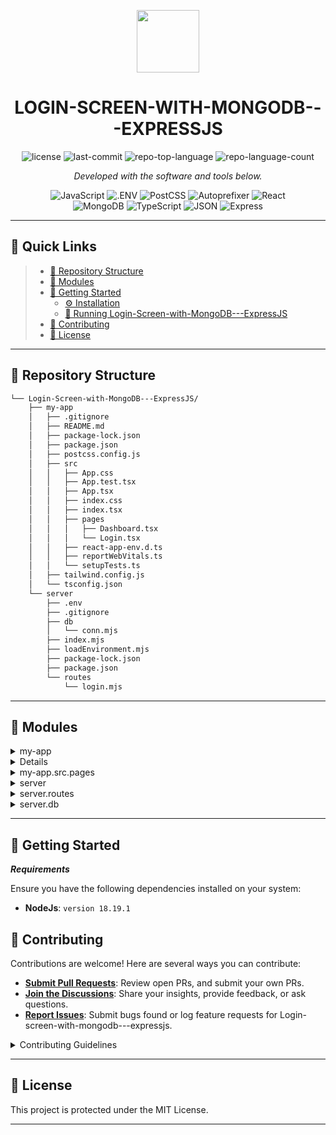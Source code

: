 <p align="center">
  <img src="https://cdn-icons-png.flaticon.com/512/6295/6295417.png" width="100" />
</p>
<p align="center">
    <h1 align="center">LOGIN-SCREEN-WITH-MONGODB---EXPRESSJS</h1>
</p>

<p align="center">
	<img src="https://img.shields.io/github/license/Arthucunha/Login-Screen-with-MongoDB---ExpressJS?style=flat&color=0080ff" alt="license">
	<img src="https://img.shields.io/github/last-commit/Arthucunha/Login-Screen-with-MongoDB---ExpressJS?style=flat&logo=git&logoColor=white&color=0080ff" alt="last-commit">
	<img src="https://img.shields.io/github/languages/top/Arthucunha/Login-Screen-with-MongoDB---ExpressJS?style=flat&color=0080ff" alt="repo-top-language">
	<img src="https://img.shields.io/github/languages/count/Arthucunha/Login-Screen-with-MongoDB---ExpressJS?style=flat&color=0080ff" alt="repo-language-count">
<p>
<p align="center">
		<em>Developed with the software and tools below.</em>
</p>
<p align="center">
	<img src="https://img.shields.io/badge/JavaScript-F7DF1E.svg?style=flat&logo=JavaScript&logoColor=black" alt="JavaScript">
	<img src="https://img.shields.io/badge/.ENV-ECD53F.svg?style=flat&logo=dotenv&logoColor=black" alt=".ENV">
	<img src="https://img.shields.io/badge/PostCSS-DD3A0A.svg?style=flat&logo=PostCSS&logoColor=white" alt="PostCSS">
	<img src="https://img.shields.io/badge/Autoprefixer-DD3735.svg?style=flat&logo=Autoprefixer&logoColor=white" alt="Autoprefixer">
	<img src="https://img.shields.io/badge/React-61DAFB.svg?style=flat&logo=React&logoColor=black" alt="React">
	<br>
	<img src="https://img.shields.io/badge/MongoDB-47A248.svg?style=flat&logo=MongoDB&logoColor=white" alt="MongoDB">
	<img src="https://img.shields.io/badge/TypeScript-3178C6.svg?style=flat&logo=TypeScript&logoColor=white" alt="TypeScript">
	<img src="https://img.shields.io/badge/JSON-000000.svg?style=flat&logo=JSON&logoColor=white" alt="JSON">
	<img src="https://img.shields.io/badge/Express-000000.svg?style=flat&logo=Express&logoColor=white" alt="Express">
</p>
<hr>

## 🔗 Quick Links

> - [📂 Repository Structure](#-repository-structure)
> - [🧩 Modules](#-modules)
> - [🚀 Getting Started](#-getting-started)
>   - [⚙️ Installation](#️-installation)
>   - [🤖 Running Login-Screen-with-MongoDB---ExpressJS](#-running-Login-Screen-with-MongoDB---ExpressJS)
> - [🤝 Contributing](#-contributing)
> - [📄 License](#-license)

---
## 📂 Repository Structure

```sh
└── Login-Screen-with-MongoDB---ExpressJS/
    ├── my-app
    │   ├── .gitignore
    │   ├── README.md
    │   ├── package-lock.json
    │   ├── package.json
    │   ├── postcss.config.js
    │   ├── src
    │   │   ├── App.css
    │   │   ├── App.test.tsx
    │   │   ├── App.tsx
    │   │   ├── index.css
    │   │   ├── index.tsx
    │   │   ├── pages
    │   │   │   ├── Dashboard.tsx
    │   │   │   └── Login.tsx
    │   │   ├── react-app-env.d.ts
    │   │   ├── reportWebVitals.ts
    │   │   └── setupTests.ts
    │   ├── tailwind.config.js
    │   └── tsconfig.json
    └── server
        ├── .env
        ├── .gitignore
        ├── db
        │   └── conn.mjs
        ├── index.mjs
        ├── loadEnvironment.mjs
        ├── package-lock.json
        ├── package.json
        └── routes
            └── login.mjs
```

---

## 🧩 Modules

<details closed><summary>my-app</summary>

| File                                                                                                                            |
| ---                                                                                                                             |
| [tsconfig.json](https://github.com/Arthucunha/Login-Screen-with-MongoDB---ExpressJS/blob/master/my-app/tsconfig.json)           |
| [postcss.config.js](https://github.com/Arthucunha/Login-Screen-with-MongoDB---ExpressJS/blob/master/my-app/postcss.config.js)   |
| [package.json](https://github.com/Arthucunha/Login-Screen-with-MongoDB---ExpressJS/blob/master/my-app/package.json)             |
| [tailwind.config.js](https://github.com/Arthucunha/Login-Screen-with-MongoDB---ExpressJS/blob/master/my-app/tailwind.config.js) |
| [package-lock.json](https://github.com/Arthucunha/Login-Screen-with-MongoDB---ExpressJS/blob/master/my-app/package-lock.json)   |

</details>

<details closed>

| File                                                                                                                                |
| ---                                                                                                                                 |
| [react-app-env.d.ts](https://github.com/Arthucunha/Login-Screen-with-MongoDB---ExpressJS/blob/master/my-app/src/react-app-env.d.ts) |
| [setupTests.ts](https://github.com/Arthucunha/Login-Screen-with-MongoDB---ExpressJS/blob/master/my-app/src/setupTests.ts)           |
| [index.tsx](https://github.com/Arthucunha/Login-Screen-with-MongoDB---ExpressJS/blob/master/my-app/src/index.tsx)                   |
| [App.css](https://github.com/Arthucunha/Login-Screen-with-MongoDB---ExpressJS/blob/master/my-app/src/App.css)                       |
| [App.test.tsx](https://github.com/Arthucunha/Login-Screen-with-MongoDB---ExpressJS/blob/master/my-app/src/App.test.tsx)             |
| [App.tsx](https://github.com/Arthucunha/Login-Screen-with-MongoDB---ExpressJS/blob/master/my-app/src/App.tsx)                       |
| [index.css](https://github.com/Arthucunha/Login-Screen-with-MongoDB---ExpressJS/blob/master/my-app/src/index.css)                   |
| [reportWebVitals.ts](https://github.com/Arthucunha/Login-Screen-with-MongoDB---ExpressJS/blob/master/my-app/src/reportWebVitals.ts) |

</details>

<details closed><summary>my-app.src.pages</summary>

| File                                                                                                                            |
| ---                                                                                                                             |
| [Dashboard.tsx](https://github.com/Arthucunha/Login-Screen-with-MongoDB---ExpressJS/blob/master/my-app/src/pages/Dashboard.tsx) |
| [Login.tsx](https://github.com/Arthucunha/Login-Screen-with-MongoDB---ExpressJS/blob/master/my-app/src/pages/Login.tsx)         |

</details>

<details closed><summary>server</summary>

| File                                                                                                                              |
| ---                                                                                                                               |
| [package.json](https://github.com/Arthucunha/Login-Screen-with-MongoDB---ExpressJS/blob/master/server/package.json)               |
| [index.mjs](https://github.com/Arthucunha/Login-Screen-with-MongoDB---ExpressJS/blob/master/server/index.mjs)                     |
| [.env](https://github.com/Arthucunha/Login-Screen-with-MongoDB---ExpressJS/blob/master/server/.env)                               |
| [package-lock.json](https://github.com/Arthucunha/Login-Screen-with-MongoDB---ExpressJS/blob/master/server/package-lock.json)     |
| [loadEnvironment.mjs](https://github.com/Arthucunha/Login-Screen-with-MongoDB---ExpressJS/blob/master/server/loadEnvironment.mjs) |

</details>

<details closed><summary>server.routes</summary>

| File                                                                                                                 |
| ---                                                                                                                  |
| [login.mjs](https://github.com/Arthucunha/Login-Screen-with-MongoDB---ExpressJS/blob/master/server/routes/login.mjs) |

</details>

<details closed><summary>server.db</summary>

| File                                                                                                           |
| ---                                                                                                            |
| [conn.mjs](https://github.com/Arthucunha/Login-Screen-with-MongoDB---ExpressJS/blob/master/server/db/conn.mjs) |

</details>

---

## 🚀 Getting Started

***Requirements***

Ensure you have the following dependencies installed on your system:

* **NodeJs**: `version 18.19.1`

## 🤝 Contributing

Contributions are welcome! Here are several ways you can contribute:

- **[Submit Pull Requests](https://github.com/Arthucunha/Login-Screen-with-MongoDB---ExpressJS/blob/main/CONTRIBUTING.md)**: Review open PRs, and submit your own PRs.
- **[Join the Discussions](https://github.com/Arthucunha/Login-Screen-with-MongoDB---ExpressJS/discussions)**: Share your insights, provide feedback, or ask questions.
- **[Report Issues](https://github.com/Arthucunha/Login-Screen-with-MongoDB---ExpressJS/issues)**: Submit bugs found or log feature requests for Login-screen-with-mongodb---expressjs.

<details closed>
    <summary>Contributing Guidelines</summary>

1. **Fork the Repository**: Start by forking the project repository to your GitHub account.
2. **Clone Locally**: Clone the forked repository to your local machine using a Git client.
   ```sh
   git clone https://github.com/Arthucunha/Login-Screen-with-MongoDB---ExpressJS
   ```
3. **Create a New Branch**: Always work on a new branch, giving it a descriptive name.
   ```sh
   git checkout -b new-feature-x
   ```
4. **Make Your Changes**: Develop and test your changes locally.
5. **Commit Your Changes**: Commit with a clear message describing your updates.
   ```sh
   git commit -m 'Implemented new feature x.'
   ```
6. **Push to GitHub**: Push the changes to your forked repository.
   ```sh
   git push origin new-feature-x
   ```
7. **Submit a Pull Request**: Create a PR against the original project repository. Clearly describe the changes and their motivations.

Once your PR is reviewed and approved, it will be merged into the main branch.

</details>

---

## 📄 License

This project is protected under the MIT License.

---
